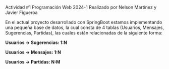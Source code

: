 Actividad #1 Programación Web 2024-1
Realizado por Nelson Martínez y Javier Figueroa

En el actual proyecto desarrollado con SpringBoot estamos implementando una pequeña base de datos,
la cual consta de 4 tablas (Usuarios, Mensajes, Sugerencias, Partidas), las cuales están relacionadas 
de la siguiente forma:

**Usuarios -> Sugerencias: 1:N**

**Usuarios -> Mensajes: 1:N**

**Usuarios -> Partidas: N:M**
